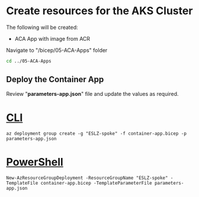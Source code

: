 # Create resources for the AKS Cluster

The following will be created:

* ACA App with image from ACR 

Navigate to "/bicep/05-ACA-Apps" folder

```bash
cd ../05-ACA-Apps
```


## Deploy the Container App
Review "**parameters-app.json**" file and update the values as required. 
        

# [CLI](#tab/CLI)

```azurecli
az deployment group create -g "ESLZ-spoke" -f container-app.bicep -p parameters-app.json 
```


# [PowerShell](#tab/PowerShell)

```azurepowershell
New-AzResourceGroupDeployment -ResourceGroupName "ESLZ-spoke" -TemplateFile container-app.bicep -TemplateParameterFile parameters-app.json

```
